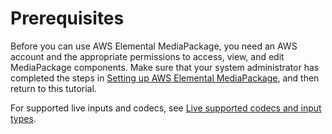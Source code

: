 # Prerequisites<a name="create-iam"></a>

Before you can use AWS Elemental MediaPackage, you need an AWS account and the appropriate permissions to access, view, and edit MediaPackage components\. Make sure that your system administrator has completed the steps in [Setting up AWS Elemental MediaPackage](setting-up.md), and then return to this tutorial\.

For supported live inputs and codecs, see [Live supported codecs and input types](supported-inputs-live.md)\.